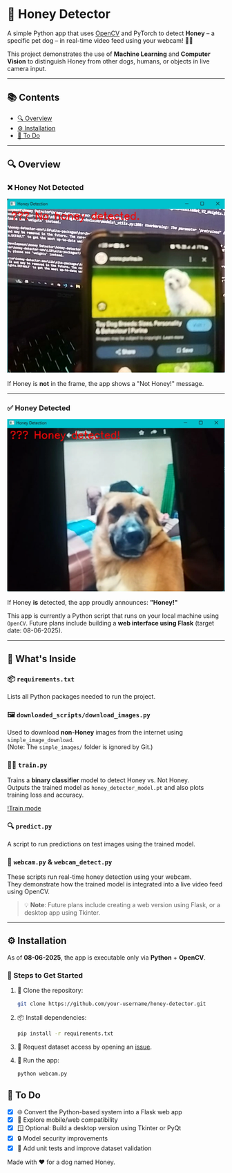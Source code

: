 # 🐶 Honey Detector

A simple Python app that uses [OpenCV](https://opencv.org) and PyTorch to detect **Honey** – a specific pet dog – in real-time video feed using your webcam! 🎥🐾

This project demonstrates the use of **Machine Learning** and **Computer Vision** to distinguish Honey from other dogs, humans, or objects in live camera input.

---

## 📚 Contents
- [🔍 Overview](#-overview)
- [⚙️ Installation](#-installation)
- [🚧 To Do](#-to-do)

---

## 🔍 Overview

### ❌ Honey Not Detected
![image](nothoney.png)

If Honey is **not** in the frame, the app shows a "Not Honey!" message.

---

### ✅ Honey Detected
![image](honey.png)

If Honey **is** detected, the app proudly announces: **"Honey!"**

This app is currently a Python script that runs on your local machine using `OpenCV`. Future plans include building a **web interface using Flask** (target date: 08-06-2025).

---

## 🧠 What's Inside

### 📦 `requirements.txt`
Lists all Python packages needed to run the project.

### 🖼️ `downloaded_scripts/download_images.py`
Used to download **non-Honey** images from the internet using `simple_image_download`.  
(Note: The `simple_images/` folder is ignored by Git.)

### 🏋️‍♂️ `train.py`
Trains a **binary classifier** model to detect Honey vs. Not Honey.  
Outputs the trained model as `honey_detector_model.pt` and also plots training loss and accuracy.

[!Train mode](matplot.png)

### 🔍 `predict.py`
A script to run predictions on test images using the trained model.

### 🎥 `webcam.py` & `webcam_detect.py`
These scripts run real-time honey detection using your webcam.  
They demonstrate how the trained model is integrated into a live video feed using OpenCV.

> 💡 **Note**: Future plans include creating a web version using Flask, or a desktop app using Tkinter.

---

## ⚙️ Installation

As of **08-06-2025**, the app is executable only via **Python** + **OpenCV**.

### 🔧 Steps to Get Started
1. 🧬 Clone the repository:
   ```bash
   git clone https://github.com/your-username/honey-detector.git
   ```

2. 📦 Install dependencies:
   ```bash
   pip install -r requirements.txt
   ```

3. 📁 Request dataset access by opening an [issue](https://github.com/plagzee/honey-detector/issues).

4. 🚀 Run the app:
    ```bash
    python webcam.py
    ```


## 🚧 To Do
* [x] 🌐 Convert the Python-based system into a Flask web app
* [x] 📱 Explore mobile/web compatibility
* [x] 🪟 Optional: Build a desktop version using Tkinter or PyQt
* [x] 🔒 Model security improvements
* [x] 🧪 Add unit tests and improve dataset validation

Made with ❤️ for a dog named Honey.